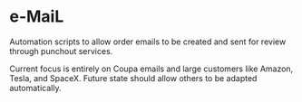 # e-MaiL

Automation scripts to allow order emails to be created and sent for review through punchout services.

Current focus is entirely on Coupa emails and large customers like Amazon, Tesla, and SpaceX. Future state should allow others to be adapted automatically.
